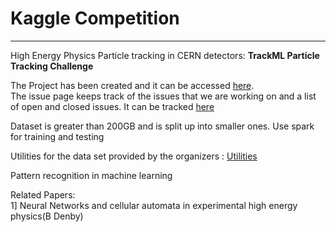 # Kaggle Competition
----
High Energy Physics Particle tracking in CERN detectors: **TrackML Particle Tracking Challenge**

The Project has been created and it can be accessed [here](https://github.com/SumaDodo/Kaggle_Competition/projects).  
The issue page keeps track of the issues that we are working on and a list of open and closed issues. It can be tracked [here](https://github.com/SumaDodo/Kaggle_Competition/issues)


Dataset is greater than 200GB and is split up into smaller ones. 
Use spark for training and testing 

Utilities for the data set provided by the organizers : [Utilities](https://github.com/LAL/trackml-library) 

Pattern recognition in machine learning

Related Papers:  
1] Neural Networks and cellular automata in experimental high energy physics(B Denby) 
